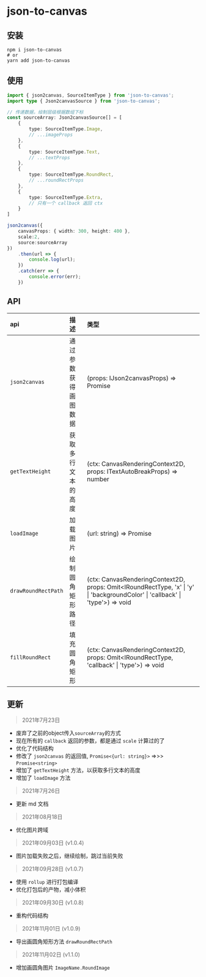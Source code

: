 # json-to-canvas

## 安装

```shell
npm i json-to-canvas
# or
yarn add json-to-canvas
```

## 使用

```typescript
import { json2canvas, SourceItemType } from 'json-to-canvas';
import type { Json2canvasSource } from 'json-to-canvas';

// 传递数据，绘制层级根据数组下标
const sourceArray: Json2canvasSource[] = [
    {
        type: SourceItemType.Image,
        // ...imageProps
    },
    {
        type: SourceItemType.Text,
        // ...textProps
    },
    {
        type: SourceItemType.RoundRect,
        // ...roundRectProps
    },
    {
        type: SourceItemType.Extra,
        // 只有一个 callback 返回 ctx
    }
]

json2canvas({
    canvasProps: { width: 300, height: 400 },
    scale:2,
    source:sourceArray
})
    .then(url => {
        console.log(url);
    })
    .catch(err => {
        console.error(err);
    })
```

## API

| api | 描述 | 类型 |
| :---- | :---- | :---- |
| `json2canvas` | 通过参数获得画图数据 | (props: IJson2canvasProps) => Promise<string> |
| `getTextHeight` | 获取多行文本的高度 | (ctx: CanvasRenderingContext2D, props: ITextAutoBreakProps) => number |
| `loadImage` | 加载图片 | (url: string) => Promise<HTMLImageElement> |
| `drawRoundRectPath` | 绘制圆角矩形路径 | (ctx: CanvasRenderingContext2D, props: Omit<IRoundRectType, 'x' &#124; 'y' &#124; 'backgroundColor' &#124; 'callback' &#124; 'type'>) => void |
| `fillRoundRect` | 填充圆角矩形 | (ctx: CanvasRenderingContext2D, props: Omit<IRoundRectType, 'callback' &#124; 'type'>) => void |

## 更新

> 2021年7月23日

- 废弃了之前的object传入`sourceArray`的方式
- 现在所有的 `callback` 返回的参数，都是通过 `scale` 计算过的了
- 优化了代码结构
- 修改了 `json2canvas` 的返回值, `Promise<{url: string}>` =>>> `Promise<string>`
- 增加了 `getTextHeight` 方法，以获取多行文本的高度
- 增加了 `loadImage` 方法


> 2021年7月26日

- 更新 md 文档

> 2021年08月18日

- 优化图片跨域

> 2021年09月03日 (v1.0.4)

- 图片加载失败之后，继续绘制，跳过当前失败

> 2021年09月28日 (v1.0.7)

- 使用 `rollup` 进行打包编译
- 优化打包后的产物，减小体积

> 2021年09月30日 (v1.0.8)

- 重构代码结构

> 2021年11月01日 (v1.0.9)

- 导出画圆角矩形方法 `drawRoundRectPath`

> 2021年11月02日 (v1.1.0)

- 增加画圆角图片 `ImageName.RoundImage`
